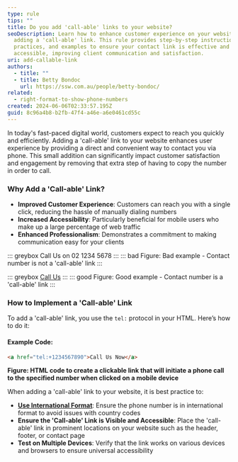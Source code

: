 ```yaml
---
type: rule
tips: ""
title: Do you add 'call-able' links to your website?
seoDescription: Learn how to enhance customer experience on your website by
  adding a 'call-able' link. This rule provides step-by-step instructions, best
  practices, and examples to ensure your contact link is effective and
  accessible, improving client communication and satisfaction.
uri: add-callable-link
authors:
  - title: ""
  - title: Betty Bondoc
    url: https://ssw.com.au/people/betty-bondoc/
related:
  - right-format-to-show-phone-numbers
created: 2024-06-06T02:33:57.195Z
guid: 8c96a4b8-b2fb-47f4-a46e-a6e0461cd55c
---
```

In today's fast-paced digital world, customers expect to reach you quickly and efficiently. Adding a 'call-able' link to your website enhances user experience by providing a direct and convenient way to contact you via phone. This small addition can significantly impact customer satisfaction and engagement by removing that extra step of having to copy the number in order to call.
            
<!--endintro-->

### Why Add a 'Call-able' Link?

* **Improved Customer Experience**: Customers can reach you with a single click, reducing the hassle of manually dialing numbers
* **Increased Accessibility**: Particularly beneficial for mobile users who make up a large percentage of web traffic
* **Enhanced Professionalism**: Demonstrates a commitment to making communication easy for your clients

::: greybox
Call Us on 02 1234 5678
:::
::: bad
Figure: Bad example - Contact number is not a 'call-able' link
:::

::: greybox
<a href="tel:+61 2 1234 5678">Call Us</a>
:::
::: good
Figure: Good example - Contact number is a 'call-able' link
:::

### How to Implement a 'Call-able' Link

To add a 'call-able' link, you use the `tel:` protocol in your HTML. Here’s how to do it:

#### Example Code:

```html
<a href="tel:+1234567890">Call Us Now</a>
```
**Figure: HTML code to create a clickable link that will initiate a phone call to the specified number when clicked on a mobile device**


When adding a 'call-able' link to your website, it is best practice to:
* [**Use International Format**](/right-format-to-show-phone-numbers): Ensure the phone number is in international format to avoid issues with country codes
* **Ensure the 'Call-able' Link is Visible and Accessible**: Place the 'call-able' link in prominent locations on your website such as the header, footer, or contact page
* **Test on Multiple Devices**: Verify that the link works on various devices and browsers to ensure universal accessibility



